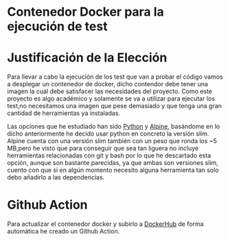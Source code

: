 # Contenedor Docker para la ejecución de test


# Justificación de la Elección

Para llevar a cabo la ejecución de los test que van a probar el código vamos a desplegar un contenedor de docker, dicho contendor debe tener una imagen la cual debe satisfacer 
las necesidades del proyecto. Como este proyecto es algo académico y solamente se va a utilizar para ejecutar los test,no necesitamos una imagen que pese demasiado y que tenga una 
gran cantidad de herramientas ya instaladas.

Las opciones que he estudiado han sido [Python](https://hub.docker.com/_/python) y [Alpine](https://hub.docker.com/_/alpine), basándome en lo dicho anteriormente he decido usar
python en concreto la versión slim. Alpine cuenta con una versión slim también con un peso que ronda los ~5 MB,pero he visto que para conseguir que sea tan liguera no incluye
herramientas relacionadas con git y bash por lo que he descartado esta opción, aunque son bastante parecidas, ya que ambas son versiones slim, cuento con que si en algún momento necesito
alguna herramienta tan solo debo añadirlo a las dependencias.

# Github Action

Para actualizar el contenedor docker y subirlo a [DockerHub](https://hub.docker.com/repository/docker/josevilchez4/odyssey) de forma automática he creado un Github Action.
